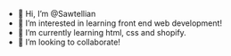 - 👋 Hi, I’m @Sawtellian
- 👀 I’m interested in learning front end web development!
- 🌱 I’m currently learning html, css and shopify.
- 💞️ I’m looking to collaborate!

<!---
Sawtellian/Sawtellian is a ✨ special ✨ repository because its `README.md` (this file) appears on your GitHub profile.
You can click the Preview link to take a look at your changes.
--->
